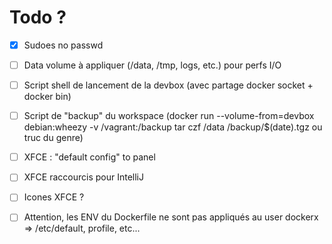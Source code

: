 # Todo ?

* [x] Sudoes no passwd
* [ ] Data volume à appliquer (/data, /tmp, logs, etc.) pour perfs I/O

* [ ] Script shell de lancement de la devbox (avec partage docker socket + docker bin)
* [ ] Script de "backup" du workspace (docker run --volume-from=devbox debian:wheezy -v /vagrant:/backup tar czf /data /backup/$(date).tgz ou truc du genre) 

* [ ] XFCE : "default config" to panel
* [ ] XFCE raccourcis pour IntelliJ
* [ ] Icones XFCE ?

* [ ] Attention, les ENV du Dockerfile ne sont pas appliqués au user dockerx => /etc/default, profile, etc...
